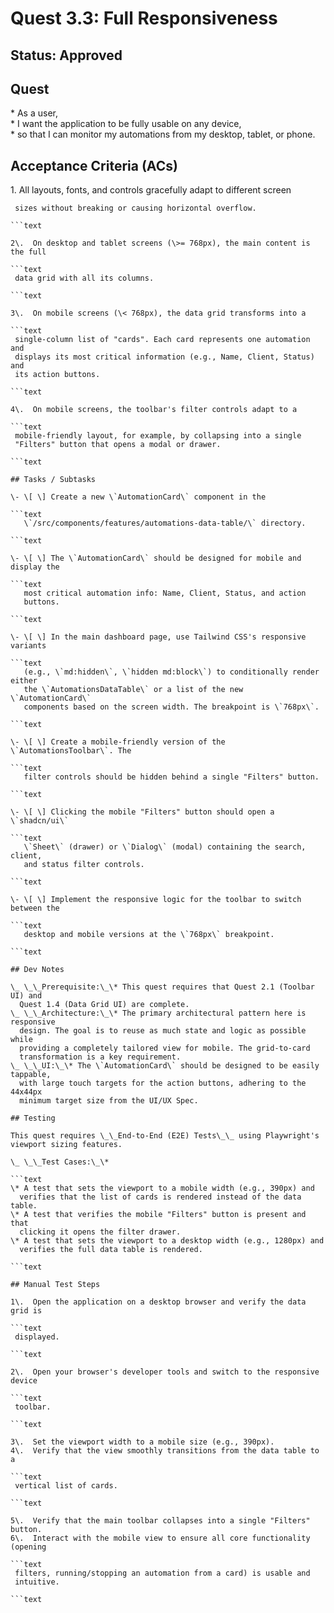 # Quest 3.3: Full Responsiveness

## Status: Approved

## Quest

\* As a user,  
\* I want the application to be fully usable on any device,  
\* so that I can monitor my automations from my desktop, tablet, or phone.

## Acceptance Criteria (ACs)

1\.  All layouts, fonts, and controls gracefully adapt to different screen

```text
 sizes without breaking or causing horizontal overflow.

```text

2\.  On desktop and tablet screens (\>= 768px), the main content is the full

```text
 data grid with all its columns.

```text

3\.  On mobile screens (\< 768px), the data grid transforms into a

```text
 single-column list of "cards". Each card represents one automation and
 displays its most critical information (e.g., Name, Client, Status) and
 its action buttons.

```text

4\.  On mobile screens, the toolbar's filter controls adapt to a

```text
 mobile-friendly layout, for example, by collapsing into a single
 "Filters" button that opens a modal or drawer.

```text

## Tasks / Subtasks

\- \[ \] Create a new \`AutomationCard\` component in the

```text
   \`/src/components/features/automations-data-table/\` directory.

```text

\- \[ \] The \`AutomationCard\` should be designed for mobile and display the

```text
   most critical automation info: Name, Client, Status, and action
   buttons.

```text

\- \[ \] In the main dashboard page, use Tailwind CSS's responsive variants

```text
   (e.g., \`md:hidden\`, \`hidden md:block\`) to conditionally render either
   the \`AutomationsDataTable\` or a list of the new \`AutomationCard\`
   components based on the screen width. The breakpoint is \`768px\`.

```text

\- \[ \] Create a mobile-friendly version of the \`AutomationsToolbar\`. The

```text
   filter controls should be hidden behind a single "Filters" button.

```text

\- \[ \] Clicking the mobile "Filters" button should open a \`shadcn/ui\`

```text
   \`Sheet\` (drawer) or \`Dialog\` (modal) containing the search, client,
   and status filter controls.

```text

\- \[ \] Implement the responsive logic for the toolbar to switch between the

```text
   desktop and mobile versions at the \`768px\` breakpoint.

```text

## Dev Notes

\_ \_\_Prerequisite:\_\* This quest requires that Quest 2.1 (Toolbar UI) and
  Quest 1.4 (Data Grid UI) are complete.
\_ \_\_Architecture:\_\* The primary architectural pattern here is responsive
  design. The goal is to reuse as much state and logic as possible while
  providing a completely tailored view for mobile. The grid-to-card
  transformation is a key requirement.
\_ \_\_UI:\_\* The \`AutomationCard\` should be designed to be easily tappable,
  with large touch targets for the action buttons, adhering to the 44x44px
  minimum target size from the UI/UX Spec.

## Testing

This quest requires \_\_End-to-End (E2E) Tests\_\_ using Playwright's
viewport sizing features.

\_ \_\_Test Cases:\_\*  

```text
\* A test that sets the viewport to a mobile width (e.g., 390px) and
  verifies that the list of cards is rendered instead of the data table.
\* A test that verifies the mobile "Filters" button is present and that
  clicking it opens the filter drawer.
\* A test that sets the viewport to a desktop width (e.g., 1280px) and
  verifies the full data table is rendered.

```text

## Manual Test Steps  

1\.  Open the application on a desktop browser and verify the data grid is

```text
 displayed.

```text

2\.  Open your browser's developer tools and switch to the responsive device

```text
 toolbar.

```text

3\.  Set the viewport width to a mobile size (e.g., 390px).
4\.  Verify that the view smoothly transitions from the data table to a

```text
 vertical list of cards.

```text

5\.  Verify that the main toolbar collapses into a single "Filters" button.
6\.  Interact with the mobile view to ensure all core functionality (opening

```text
 filters, running/stopping an automation from a card) is usable and
 intuitive.

```text
